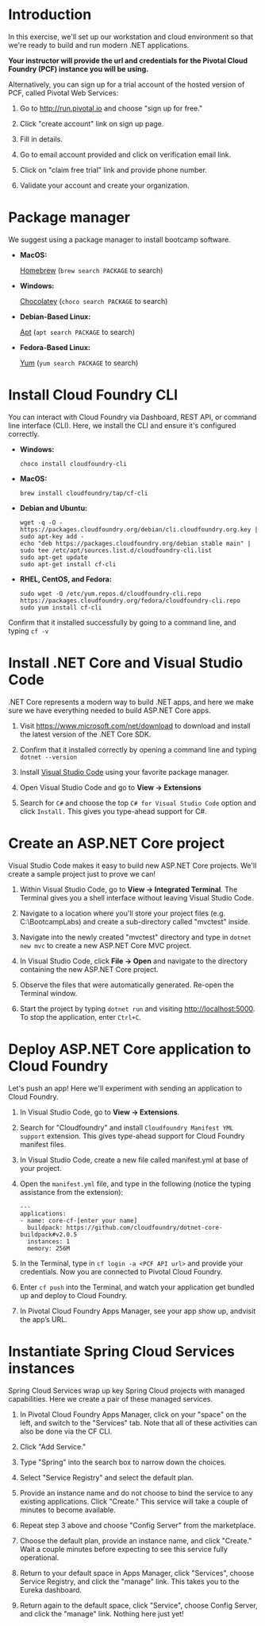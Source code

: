  <h1 id="introduction">Introduction</h1>
<p>In this exercise, we'll set up our workstation and cloud environment so
that we're ready to build and run modern .NET applications.</p>
<p><strong>Your instructor will provide the url and credentials for the Pivotal
Cloud Foundry (PCF) instance you will be using.</strong></p>
<p>Alternatively, you can sign up for a trial account of the hosted version
of PCF, called Pivotal Web Services:</p>
<ol>
<li>
<p>Go to <a href="http://run.pivotal.io" rel="noreferrer noopener">http://run.pivotal.io</a> and choose
&quot;sign up for free.&quot;</p>
</li>
<li>
<p>Click &quot;create account&quot; link on sign up page.</p>
</li>
<li>
<p>Fill in details.</p>
</li>
<li>
<p>Go to email account provided and click on verification email link.</p>
</li>
<li>
<p>Click on &quot;claim free trial&quot; link and provide phone number.</p>
</li>
<li>
<p>Validate your account and create your organization.</p>
</li>
</ol>
<h1 id="package-manager">Package manager</h1>
<p>We suggest using a package manager to install bootcamp software.</p>
<ul>
<li>
<p><strong>MacOS:</strong></p>
<p><a href="https://brew.sh/" rel="noreferrer noopener">Homebrew</a> (<code>brew search PACKAGE</code> to search)</p>
</li>
<li>
<p><strong>Windows:</strong></p>
<p><a href="https://chocolatey.org/" rel="noreferrer noopener">Chocolatey</a> (<code>choco search PACKAGE</code> to
search)</p>
</li>
<li>
<p><strong>Debian-Based Linux:</strong></p>
<p><a href="https://wiki.debian.org/Apt" rel="noreferrer noopener">Apt</a> (<code>apt search PACKAGE</code> to search)</p>
</li>
<li>
<p><strong>Fedora-Based Linux:</strong></p>
<p><a href="http://yum.baseurl.org/" rel="noreferrer noopener">Yum</a> (<code>yum search PACKAGE</code> to search)</p>
</li>
</ul>
<h1 id="install-cloud-foundry-cli">Install Cloud Foundry CLI</h1>
<p>You can interact with Cloud Foundry via Dashboard, REST API, or
command line interface (CLI). Here, we install the CLI and ensure it's
configured correctly.</p>
<ul>
<li>
<p><strong>Windows:</strong></p>
<pre><code class="language-bash">choco install cloudfoundry-cli
</code></pre>
</li>
<li>
<p><strong>MacOS:</strong></p>
<pre><code class="language-bash">brew install cloudfoundry/tap/cf-cli
</code></pre>
</li>
<li>
<p><strong>Debian and Ubuntu:</strong></p>
<pre><code class="language-bash">wget -q -O - https://packages.cloudfoundry.org/debian/cli.cloudfoundry.org.key | sudo apt-key add -
echo &quot;deb https://packages.cloudfoundry.org/debian stable main&quot; | sudo tee /etc/apt/sources.list.d/cloudfoundry-cli.list
sudo apt-get update
sudo apt-get install cf-cli
</code></pre>
</li>
<li>
<p><strong>RHEL, CentOS, and Fedora:</strong></p>
<pre><code class="language-bash">sudo wget -O /etc/yum.repos.d/cloudfoundry-cli.repo https://packages.cloudfoundry.org/fedora/cloudfoundry-cli.repo
sudo yum install cf-cli
</code></pre>
</li>
</ul>
<p>Confirm that it installed successfully by going to a command line,
and typing <code>cf -v</code></p>
<h1 id="install-net-core-and-visual-studio-code">Install .NET Core and Visual Studio Code</h1>
<p>.NET Core represents a modern way to build .NET apps, and here we make
sure we have everything needed to build ASP.NET Core apps.</p>
<ol>
<li>
<p>Visit <a href="https://www.microsoft.com/net/download" rel="noreferrer noopener">https://www.microsoft.com/net/download</a>
to download and install the latest version of the .NET Core SDK.</p>
</li>
<li>
<p>Confirm that it installed correctly by opening a command line and
typing <code>dotnet --version</code></p>
</li>
<li>
<p>Install <a href="https://code.visualstudio.com" rel="noreferrer noopener">Visual Studio Code</a> using
your favorite package manager.</p>
</li>
<li>
<p>Open Visual Studio Code and go to <strong>View → Extensions</strong></p>
</li>
<li>
<p>Search for <code>C#</code> and choose the top <code>C# for Visual Studio Code</code> option
and click <code>Install.</code> This gives you type-ahead support for C#.</p>
</li>
</ol>
<h1 id="create-an-aspnet-core-project">Create an ASP.NET Core project</h1>
<p>Visual Studio Code makes it easy to build new ASP.NET Core projects.
We'll create a sample project just to prove we can!</p>
<ol>
<li>
<p>Within Visual Studio Code, go to <strong>View → Integrated Terminal</strong>. The
Terminal gives you a shell interface without leaving Visual Studio Code.</p>
</li>
<li>
<p>Navigate to a location where you'll store your project files
(e.g. C:\BootcampLabs) and create a sub-directory called &quot;mvctest&quot; inside.</p>
</li>
<li>
<p>Navigate into the newly created &quot;mvctest&quot; directory and type in
<code>dotnet new mvc</code> to create a new ASP.NET Core MVC project.</p>
</li>
<li>
<p>In Visual Studio Code, click <strong>File → Open</strong> and navigate to the
directory containing the new ASP.NET Core project.</p>
</li>
<li>
<p>Observe the files that were automatically generated. Re-open the
Terminal window.</p>
</li>
<li>
<p>Start the project by typing <code>dotnet run</code> and visiting
<a href="http://localhost:5000" rel="noreferrer noopener">http://localhost:5000</a>. To stop the
application, enter <code>Ctrl+C</code>.</p>
</li>
</ol>
<h1 id="deploy-aspnet-core-application-to-cloud-foundry">Deploy ASP.NET Core application to Cloud Foundry</h1>
<p>Let's push an app! Here we'll experiment with sending an application to Cloud
Foundry.</p>
<ol>
<li>
<p>In Visual Studio Code, go to <strong>View → Extensions</strong>.</p>
</li>
<li>
<p>Search for &quot;Cloudfoundry&quot; and install
<code>Cloudfoundry Manifest YML support</code> extension. This gives type-ahead
support for Cloud Foundry manifest files.</p>
</li>
<li>
<p>In Visual Studio Code, create a new file called manifest.yml at base
of your project.</p>
</li>
<li>
<p>Open the <code>manifest.yml</code> file, and type in the following (notice the
typing assistance from the extension):</p>
<pre><code class="language-yaml">---
applications:
- name: core-cf-[enter your name]
  buildpack: https://github.com/cloudfoundry/dotnet-core-buildpack#v2.0.5
  instances: 1
  memory: 256M
</code></pre>
</li>
<li>
<p>In the Terminal, type in <code>cf login -a &lt;PCF API url&gt;</code> and provide
your credentials. Now you are connected to Pivotal Cloud Foundry.</p>
</li>
<li>
<p>Enter <code>cf push</code> into the Terminal, and watch your application get
bundled up and deploy to Cloud Foundry.</p>
</li>
<li>
<p>In Pivotal Cloud Foundry Apps Manager, see your app show up, andvisit the app’s URL.</p>
</li>
</ol>
<h1 id="instantiate-spring-cloud-services-instances">Instantiate Spring Cloud Services instances</h1>
<p>Spring Cloud Services wrap up key Spring Cloud projects with managed capabilities.
Here we create a pair of these managed services.</p>
<ol>
<li>
<p>In Pivotal Cloud Foundry Apps Manager, click on your &quot;space&quot; on the
left, and switch to the &quot;Services&quot; tab. Note that all of these
activities can also be done via the CF CLI.</p>
</li>
<li>
<p>Click &quot;Add Service.&quot;</p>
</li>
<li>
<p>Type &quot;Spring&quot; into the search box to narrow down the choices.</p>
</li>
<li>
<p>Select &quot;Service Registry&quot; and select the default plan.</p>
</li>
<li>
<p>Provide an instance name and do not choose to bind the service to
any existing applications. Click &quot;Create.&quot; This service will take a
couple of minutes to become available.</p>
</li>
<li>
<p>Repeat step 3 above and choose &quot;Config Server&quot; from the marketplace.</p>
</li>
<li>
<p>Choose the default plan, provide an instance name, and click
&quot;Create.&quot; Wait a couple minutes before expecting to see this service
fully operational.</p>
</li>
<li>
<p>Return to your default space in Apps Manager, click &quot;Services&quot;,
choose Service Registry, and click the &quot;manage&quot; link. This takes you to
the Eureka dashboard.</p>
</li>
<li>
<p>Return again to the default space, click &quot;Service&quot;, choose Config
Server, and click the &quot;manage&quot; link. Nothing here just yet!</p>
</li>
</ol>

